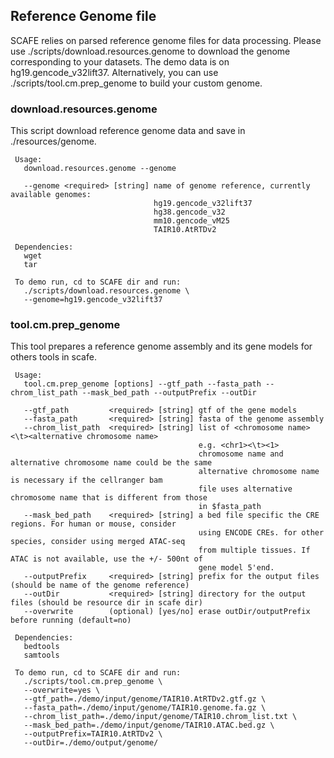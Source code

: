 ## Reference Genome file
SCAFE relies on parsed reference genome files for data processing. Please use ./scripts/download.resources.genome to download the genome corresponding to your datasets. The demo data is on hg19.gencode_v32lift37. Alternatively, you can use ./scripts/tool.cm.prep_genome to build your custom genome.

### download.resources.genome
   This script download reference genome data and save in ./resources/genome.

```
 Usage:
   download.resources.genome --genome
   
   --genome <required> [string] name of genome reference, currently available genomes:
                                hg19.gencode_v32lift37
                                hg38.gencode_v32
                                mm10.gencode_vM25
                                TAIR10.AtRTDv2

 Dependencies:
   wget
   tar

 To demo run, cd to SCAFE dir and run:
   ./scripts/download.resources.genome \
   --genome=hg19.gencode_v32lift37
```

### tool.cm.prep\_genome
   This tool prepares a reference genome assembly and its gene models for others tools in scafe.

```
 Usage:
   tool.cm.prep_genome [options] --gtf_path --fasta_path --chrom_list_path --mask_bed_path --outputPrefix --outDir
   
   --gtf_path         <required> [string] gtf of the gene models
   --fasta_path       <required> [string] fasta of the genome assembly
   --chrom_list_path  <required> [string] list of <chromosome name><\t><alternative chromosome name> 
                                          e.g. <chr1><\t><1>
                                          chromosome name and alternative chromosome name could be the same
                                          alternative chromosome name is necessary if the cellranger bam
                                          file uses alternative chromosome name that is different from those
                                          in $fasta_path
   --mask_bed_path    <required> [string] a bed file specific the CRE regions. For human or mouse, consider 
                                          using ENCODE CREs. for other species, consider using merged ATAC-seq
                                          from multiple tissues. If ATAC is not available, use the +/- 500nt of 
                                          gene model 5'end.
   --outputPrefix     <required> [string] prefix for the output files (should be name of the genome reference)
   --outDir           <required> [string] directory for the output files (should be resource dir in scafe dir)
   --overwrite        (optional) [yes/no] erase outDir/outputPrefix before running (default=no)

 Dependencies:
   bedtools
   samtools

 To demo run, cd to SCAFE dir and run:
   ./scripts/tool.cm.prep_genome \
   --overwrite=yes \
   --gtf_path=./demo/input/genome/TAIR10.AtRTDv2.gtf.gz \
   --fasta_path=./demo/input/genome/TAIR10.genome.fa.gz \
   --chrom_list_path=./demo/input/genome/TAIR10.chrom_list.txt \
   --mask_bed_path=./demo/input/genome/TAIR10.ATAC.bed.gz \
   --outputPrefix=TAIR10.AtRTDv2 \
   --outDir=./demo/output/genome/
```
